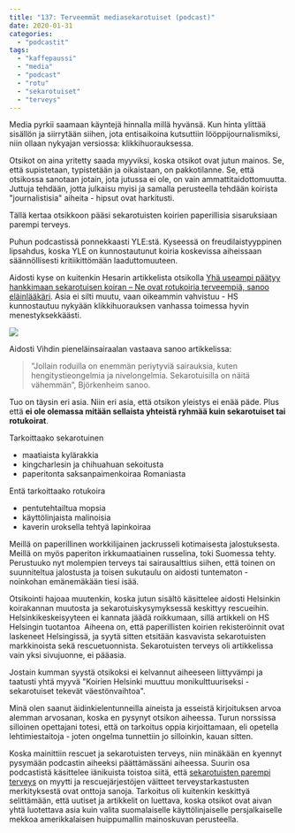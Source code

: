 ```yaml
---
title: "137: Terveemmät mediasekarotuiset (podcast)"
date: 2020-01-31
categories: 
  - "podcastit"
tags: 
  - "kaffepaussi"
  - "media"
  - "podcast"
  - "rotu"
  - "sekarotuiset"
  - "terveys"
---
```


Media pyrkii saamaan käyntejä hinnalla millä hyvänsä. Kun hinta ylittää sisällön ja siirrytään siihen, jota entisaikoina kutsuttiin lööppijournalismiksi, niin ollaan nykyajan versiossa: klikkihuorauksessa.

<!--more-->

Otsikot on aina yritetty saada myyviksi, koska otsikot ovat jutun mainos. Se, että supistetaan, typistetään ja oikaistaan, on pakkotilanne. Se, että otsikossa sanotaan jotain, jota jutussa ei ole, on vain ammattitaidottomuutta. Juttuja tehdään, jotta julkaisu myisi ja samalla perusteella tehdään koirista "journalistisia" aiheita - hipsut ovat harkitusti.

Tällä kertaa otsikkoon pääsi sekarotuisten koirien paperillisia sisaruksiaan parempi terveys.

Puhun podcastissä ponnekkaasti YLE:stä. Kyseessä on freudilaistyyppinen lipsahdus, koska YLE on kunnostautunut koiria koskevissa aiheissaan säännöllisesti kritiikittömään laaduttomuuteen.

Aidosti kyse on kuitenkin Hesarin artikkelista otsikolla [Yhä useampi päätyy hankkimaan sekarotuisen koiran – Ne ovat rotukoiria terveempiä, sanoo eläinlääkäri](https://www.hs.fi/kaupunki/helsinki/art-2000006390541.html). Asia ei silti muutu, vaan oikeammin vahvistuu - HS kunnostautuu nykyään klikkihuorauksen vanhassa toimessa hyvin menestyksekkäästi.

![](images/20150319-untitled-048-250x183.jpg)

Aidosti Vihdin pieneläinsairaalan vastaava sanoo artikkelissa:

> ”Jollain roduilla on enemmän periytyviä sairauksia, kuten hengitystieongelmia ja nivelongelmia. Sekarotuisilla on näitä vähemmän”, Björkenheim sanoo.

Tuo on täysin eri asia. Niin eri asia, että otsikon yleistys ei enää päde. Plus että **ei ole olemassa mitään sellaista yhteistä ryhmää kuin sekarotuiset tai rotukoirat**.

Tarkoittaako sekarotuinen

- maatiaista kylärakkia
- kingcharlesin ja chihuahuan sekoitusta
- paperitonta saksanpaimenkoiraa Romaniasta

Entä tarkoittaako rotukoira

- pentutehtailtua mopsia
- käyttölinjaista malinoisia
- kaverin uroksella tehtyä lapinkoiraa

Meillä on paperillinen workkilijainen jackrusseli kotimaisesta jalostuksesta. Meillä on myös paperiton irkkumaatiainen russelina, toki Suomessa tehty. Perustuuko nyt molempien terveys tai sairausalttius siihen, että toinen on suunniteltua jalostusta ja toisen sukutaulu on aidosti tuntematon - noinkohan emänemäkään tiesi isää.

Otsikointi hajoaa muutenkin, koska jutun sisältö käsittelee aidosti Helsinkin koirakannan muutosta ja sekarotuiskysymyksessä keskittyy rescueihin. Helsinkikeskeisyyteen ei kannata jäädä roikkumaan, sillä artikkeli on HS Helsingin tuotantoa  Aiheena on, että paperillisten koirien rekisteröinnit ovat laskeneet Helsingissä, ja syytä sitten etsitään kasvavista sekarotuisten markkinoista sekä rescuetuonnista. Sekarotuisten terveys oli artikkelissa vain yksi sivujuonne, ei pääasia.

Jostain kumman syystä otsikoksi ei kelvannut aiheeseen liittyvämpi ja taatusti yhtä myyvä "Koirien Helsinki muuttuu monikulttuuriseksi - sekarotuiset tekevät väestönvaihtoa".

Minä olen saanut äidinkielentunneilla aineista ja esseistä kirjoituksen arvoa alemman arvosanan, koska en pysynyt otsikon aiheessa. Turun norssissa silloinen opettajani totesi, että on tarkoitus oppia kirjoittamaan, eli opetella lehtimiestaitoja - joten ongelma tunnettiin jo silloinkin, kauan sitten.

Koska mainittiin rescuet ja sekarotuisten terveys, niin minäkään en kyennyt pysymään podcastin aiheeksi päättämässäni aiheessa. Suurin osa podcastistä käsittelee iänikuista toistoa siitä, että [sekarotuisten parempi terveys](https://www.katiska.eu/koira/rodut/mita-koirakirjoissa-ei-kerrota-roturuletti/) on myytti ja rescuejärjestöjen väitteet terveystarkastusten merkityksestä ovat onttoja sanoja. Tarkoitus oli kuitenkin keskittyä selittämään, että uutiset ja artikkelit on luettava, koska otsikot ovat aivan yhtä luotettava asia kuin valita suomalaiselle käyttölinjaiselle persjalkaiselle mekkoa amerikkalaisen huippumallin mainoskuvan perusteella.
